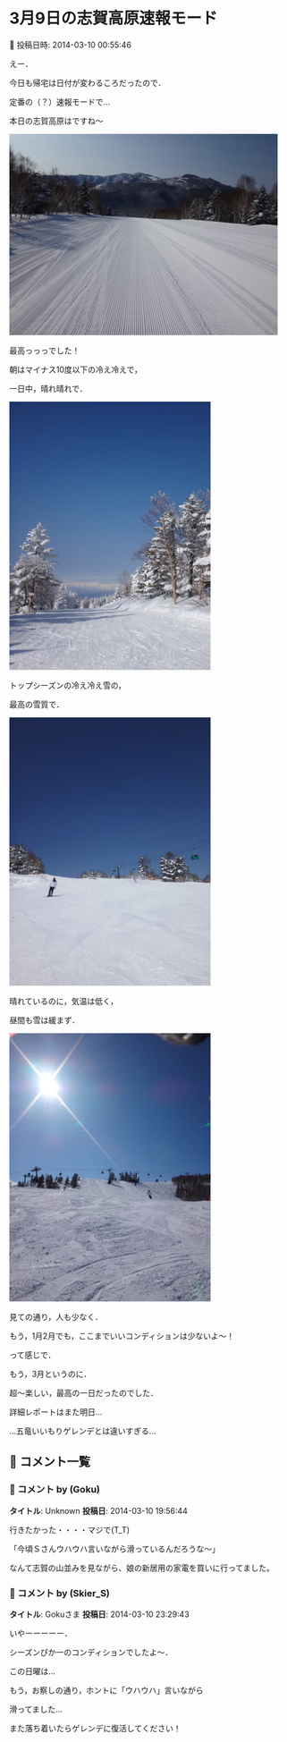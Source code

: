 # 3月9日の志賀高原速報モード

📅 投稿日時: 2014-03-10 00:55:46

えー．


今日も帰宅は日付が変わるころだったので．


定番の（？）速報モードで…





本日の志賀高原はですね～




![69b3fd48c2575c7b61f708c9271cea77.jpg](images/69b3fd48c2575c7b61f708c9271cea77.jpg)




最高っっっでした！





朝はマイナス10度以下の冷え冷えで，


一日中，晴れ晴れで．




![63f34919ca617666b3a874069569a270.jpg](images/63f34919ca617666b3a874069569a270.jpg)







トップシーズンの冷え冷え雪の，


最高の雪質で．




![88b981faf482f4dc22ff1266ecdbbbec.jpg](images/88b981faf482f4dc22ff1266ecdbbbec.jpg)







晴れているのに，気温は低く，


昼間も雪は緩まず．




![1ac7573632e6d74a2a04b05811693bfa.jpg](images/1ac7573632e6d74a2a04b05811693bfa.jpg)




見ての通り，人も少なく．





もう，1月2月でも，ここまでいいコンディションは少ないよ～！


って感じで．


もう，3月というのに．


超～楽しい，最高の一日だったのでした．





詳細レポートはまた明日…





…五竜いいもりゲレンデとは違いすぎる…

## 💬 コメント一覧

### 💬 コメント by (Goku)
**タイトル**: Unknown
**投稿日**: 2014-03-10 19:56:44

行きたかった・・・・マジで(T_T)



「今頃Ｓさんウハウハ言いながら滑っているんだろうな～」



なんて志賀の山並みを見ながら、娘の新居用の家電を買いに行ってました。

### 💬 コメント by (Skier_S)
**タイトル**: Gokuさま
**投稿日**: 2014-03-10 23:29:43

いやーーーーー．

シーズンぴか一のコンディションでしたよ～．

この日曜は…

もう，お察しの通り，ホントに「ウハウハ」言いながら

滑ってました…



また落ち着いたらゲレンデに復活してください！

